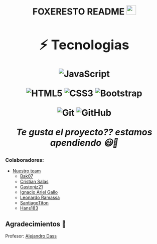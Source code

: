 <h1 align="center">FOXERESTO  README <img src="https://raw.githubusercontent.com/aemmadi/aemmadi/master/wave.gif" width="30px">
<div align="center">

## ⚡ Tecnologias 

![JavaScript](https://img.shields.io/badge/-JavaScript-black?style=flat-square&logo=javascript)
<!--![Nodejs](https://img.shields.io/badge/-Nodejs-black?style=flat-square&logo=Node.js) -->
<!--![Python](https://img.shields.io/badge/-Python-black?style=flat-square&logo=Python) -->
<!-- ![React](https://img.shields.io/badge/-React-black?style=flat-square&logo=react) -->
<!-- ![Java](https://img.shields.io/badge/-java-E34A86?style=flat-square&logo=java) -->
<!-- ![C++](https://img.shields.io/badge/-C++-00599C?style=flat-square&logo=c) -->
![HTML5](https://img.shields.io/badge/-HTML5-E34F26?style=flat-square&logo=html5&logoColor=white)
![CSS3](https://img.shields.io/badge/-CSS3-1572B6?style=flat-square&logo=css3)
![Bootstrap](https://img.shields.io/badge/-Bootstrap-563D7C?style=flat-square&logo=bootstrap)
<!-- ![TypeScript](https://img.shields.io/badge/-TypeScript-007ACC?style=flat-square&logo=typescript) -->
<!-- ![MongoDB](https://img.shields.io/badge/-MongoDB-black?style=flat-square&logo=mongodb)
![Redis](https://img.shields.io/badge/-Redis-black?style=flat-square&logo=Redis)
![ElasticSearch](https://img.shields.io/badge/-ElasticSearch-005571?style=flat-square&logo=elasticsearch)
![GraphQL](https://img.shields.io/badge/-GraphQL-E10098?style=flat-square&logo=graphql)
![Apollo GraphQL](https://img.shields.io/badge/-Apollo%20GraphQL-311C87?style=flat-square&logo=apollo-graphql)
![PostgreSQL](https://img.shields.io/badge/-PostgreSQL-336791?style=flat-square&logo=postgresql)
![MySQL](https://img.shields.io/badge/-MySQL-black?style=flat-square&logo=mysql)
![Heroku](https://img.shields.io/badge/-Heroku-430098?style=flat-square&logo=heroku)
![Docker](https://img.shields.io/badge/-Docker-black?style=flat-square&logo=docker)
![DigitalOcean](https://img.shields.io/badge/-Digital%20Ocean-darkblue?style=flat-square&logo=digitalocean)
![Amazon AWS](https://img.shields.io/badge/Amazon%20AWS-232F3E?style=flat-square&logo=amazon-aws)
![Microsoft Azure](https://img.shields.io/badge/Microsoft%20Azure-232F7E?style=flat-square&logo=microsoft-azure)
![Google Cloud](https://img.shields.io/badge/Google%20Cloud-black?style=flat-square&logo=google-cloud) -->
![Git](https://img.shields.io/badge/-Git-black?style=flat-square&logo=git)
![GitHub](https://img.shields.io/badge/-GitHub-181717?style=flat-square&logo=github)
<!-- ![GitLab](https://img.shields.io/badge/-GitLab-FCA121?style=flat-square&logo=gitlab)
![BitBucket](https://img.shields.io/badge/-BitBucket-darkblue?style=flat-square&logo=bitbucket)
![Raspberry Pi](https://img.shields.io/badge/-Raspberry%20Pi-C51A4A?style=flat-square&logo=Raspberry-Pi) -->

<!-- <img alt="Awesome GitHub Profile Readme" src="assets/agpr.gif"> </img> -->

<i>Te gusta el proyecto?? estamos apendiendo 😃🚀 </i>

</div>

### Colaboradores:
  - [Nuestro team](#categories)
      - [Bak07](https://github.com/Bak07)
      - [Cristian Salas](https://github.com/cristian707) 
      - [Gastonjz21](https://github.com/Gastonjz21) 
      - [Ignacio Ariel Gallo](https://github.com/Igna842)
      - [Leonardo Ramassa](https://github.com/Leoema89)
      - [SantiagoTiton](https://github.com/SantiagoTiton)
      - [Hans183](https://github.com/hans183)
      

## Agradecimientos 🙇

Profesor: [Alejandro Dass](https://github.com/aledass)